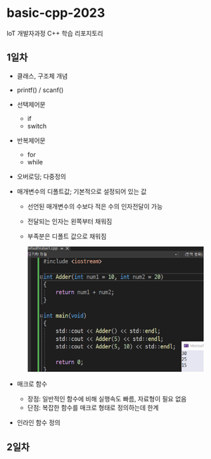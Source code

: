 # basic-cpp-2023
IoT 개발자과정 C++ 학습 리포지토리


## 1일차
- 클래스, 구조체 개념
- printf() / scanf()
- 선택제어문
  - if
  - switch

- 반복제어문
  - for
  - while
- 오버로딩; 다중정의
- 매개변수의 디폴트값; 기본적으로 설정되어 있는 값
  - 선언된 매개변수의 수보다 적은 수의 인자전달이 가능
  - 전달되는 인자는 왼쪽부터 채워짐
  - 부족분은 디폴트 값으로 채워짐

     <img src= "https://raw.githubusercontent.com/limchaeyeon8/basic-cpp-2023/main/C%2B%2B/baseC%2B%2B/baseC%2B%2B/code/defaultValue_1.png" width="400" />

- 매크로 함수
  - 장점: 일반적인 함수에 비해 실행속도 빠름,  자료형이 필요 없음
  - 단점: 복잡한 함수를 매크로 형태로 정의하는데 한계

- 인라인 함수 정의

## 2일차
